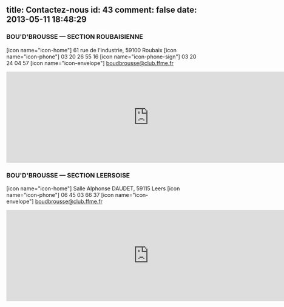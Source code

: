 title: Contactez-nous
id: 43
comment: false
date: 2013-05-11 18:48:29
---

### BOU'D'BROUSSE — SECTION ROUBAISIENNE

[icon name="icon-home"] 61 rue de l'industrie, 59100 Roubaix
[icon name="icon-phone"] 03 20 26 55 16
[icon name="icon-phone-sign"] 03 20 24 04 57
[icon name="icon-envelope"] [boudbrousse@club.ffme.fr](mailto:boudbrousse@club.ffme.fr)

<iframe src="http://www.google.com/uds/modules/elements/mapselement/iframe.html?maptype=roadmap&amp;latlng=50.68794832964859,3.1665515899658203&amp;mlatlng=50.687017,3.16535&amp;maddress1=61%20Rue%20de%20l'Industrie&amp;maddress2=59100%20Roubaix,%20France&amp;zoom=15&amp;mtitle=Bou'd'brousse" height="240" width="750" frameborder="0" marginwidth="0" marginheight="0" scrolling="no"></iframe>

### BOU'D'BROUSSE — SECTION LEERSOISE

[icon name="icon-home"] Salle Alphonse DAUDET, 59115 Leers
[icon name="icon-phone"] 06 45 03 66 37
[icon name="icon-envelope"] [boudbrousse@club.ffme.fr](mailto:boudbrousse@club.ffme.fr)

<iframe src="http://www.google.com/uds/modules/elements/mapselement/iframe.html?maptype=roadmap&amp;latlng=50.67747949584688%2C3.2346153259277344&amp;mlatlng=50.675855%2C3.241005&amp;maddress1=96%20Rue%20Roger%20Salengro&amp;maddress2=59115%20Leers%2C%20France&amp;zoom=14&amp;mtitle=Salle%20Alphonse%20DAUDET%2059115%20LEERS" height="240" width="750" frameborder="0" marginwidth="0" marginheight="0" scrolling="no"></iframe>